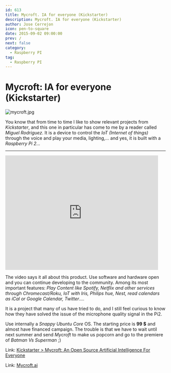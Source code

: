 ```yaml
---
id: 613
title: Mycroft. IA for everyone (Kickstarter)
description: Mycroft. IA for everyone (Kickstarter)
author: Jose Cerrejon
icon: pen-to-square
date: 2015-09-02 09:00:00
prev: /
next: false
category:
  - Raspberry PI
tag:
  - Raspberry PI
---
```


# Mycroft: IA for everyone (Kickstarter)

![mycroft.jpg](/images/2015/09/mycroft.jpg)

You know that from time to time I like to show relevant projects from *Kickstarter*, and this one in particular has come to me by a reader called *Miguel Rodriguez*. It is a device to control the *IoT (Internet of things)* through the voice and play your media, lighting,... and yes, it is built with a *Raspberry Pi 2...*

- - -
<iframe width="480" height="360" src="https://www.kickstarter.com/projects/aiforeveryone/mycroft-an-open-source-artificial-intelligence-for/widget/video.html" frameborder="0" scrolling="no"> </iframe>

The video says it all about this product. Use software and hardware open and you can continue developing to the community. Among its most important features: *Play Content like Spotify, Netflix and other services through Chromecast/Roku, IoT with Iris, Philips hue, Nest, read calendars as iCal or Google Calendar, Twitter*....

It is a project that many of us have tried to do, and I still feel curious to know how they have solved the issue of the microphone quality signal in the Pi2.

Use internally a *Snappy Ubuntu Core* OS. The starting price is **99 $** and almost have financed campaign. The trouble is that we have to wait until next summer and send *Mycroft* to make us popcorn and go to the premiere of *Batman Vs Superman* ;)


Link: [Kickstarter > Mycroft: An Open Source Artificial Intelligence For Everyone](https://www.kickstarter.com/projects/aiforeveryone/mycroft-an-open-source-artificial-intelligence-for)

Link: [Mycroft.ai](https://mycroft.ai/)